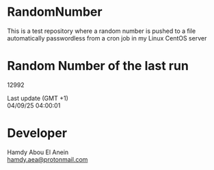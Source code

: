# RandomNumber    
This is a test repository where a random number is pushed to a file automatically passwordless from a cron job in my Linux CentOS server    
# Random Number of the last run   
12992
      
Last update (GMT +1)    
04/09/25 04:00:01
# Developer    
Hamdy Abou El Anein   
hamdy.aea@protonmail.com
